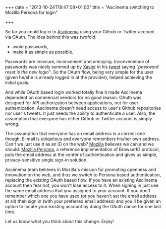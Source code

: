 +++
date = "2013-10-24T18:47:08+01:00"
title = "Asciinema switching to Mozilla Persona for login"

+++

So far you could log in to [Asciinema](http://asciinema.org) using your Github
or Twitter account via OAuth. The idea behind this was twofold:

* avoid passwords,
* make it as simple as possible.

Passwords are insecure, inconvenient and annoying. Inconvenience of passwords
was nicely summed up by [Xavier](https://twitter.com/xavez) in his
[tweet](https://twitter.com/xavez/status/360417837514358785) saying _"password
reset is the new login"_. So the OAuth flow, being very simple for the user
(given he/she is already logged in at the provider), helped
achieving the initial goals.

And while OAuth based login worked totally fine it made Asciinema dependent on
commercial vendors for no good reason. OAuth was designed for API authorization
between applications, not for user authentication. Asciinema doesn't need
access to user's Github repositories nor user's tweets. It just needs the
ability to authenticate a user. Also, the assumption that everyone has either
Github or Twitter account is simply wrong.

The assumption that everyone has an email address is a correct one though.
E-mail is ubiquitous and everyone remembers his/her own address. Can't we just
use it as an ID on the web? [Mozilla](http://mozilla.org) believes we can and
we should. [Mozilla Persona](https://login.persona.org/), a reference
implementation of BrowserID protocol, puts the email address at the center of
authentication and gives us simple, privacy-sensitive single sign-in solution.

Asciinema team believes in Mozilla's mission for promoting openness and
innovation on the web, and thus we switch to Persona based authentication,
replacing the existing OAuth based flow. If you have an existing Asciinema
account then fear not, you won't lose access to it. When signing in just use
the same email address that you assigned to your account. If you don't remember
which one you have used (or you haven't set the email address at all) then
sign in (with your preferred email address) and you'll be given an option to
locate your existing account by doing the OAuth dance for one last time.

Let us know what you think about this change. Enjoy!
